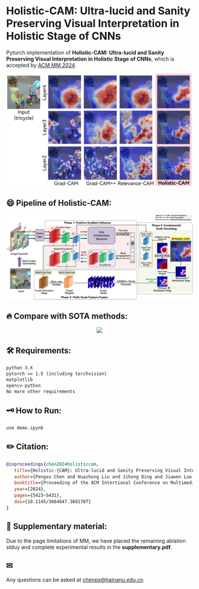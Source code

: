 # Holistic-CAM: Ultra-lucid and Sanity Preserving Visual Interpretation in Holistic Stage of CNNs

Pytorch implementation of **Holistic-CAM: Ultra-lucid and Sanity Preserving Visual Interpretation in Holistic Stage of CNNs**, which is accepted by [ACM MM 2024](https://dl.acm.org/doi/10.1145/3664647.3681707 "link").
<p style="text-align: center">
<img src="figures/firstFigure.jpg" style="width: 500px; height: auto">
</p>
 


## 😄 Pipeline of Holistic-CAM:
<p style="text-align: center">
<img src="figures/pipeline_new.jpg" style="width: 800px; height: auto">
</p>



## 🔥 Compare with SOTA methods:
<p style="text-align: center">
<img src="figures/allCompare_2.jpg" style="width: 800px; height: auto">
</p>

## 🛠️ Requirements:
```
python 3.X
pytorch >= 1.5 (including torchvision)
matplotlib
opencv-python
No more other requirements
```

## 🗝️ How to Run:
```
use demo.ipynb
```
## ✏️ Citation:
```bibtex
@inproceedings{chen2024holisticcam, 
   title={Holistic-{CAM}: Ultra-lucid and Sanity Preserving Visual Interpretation in Holistic Stage of {CNN}s}, 
   author={Pengxu Chen and Huazhong Liu and Jihong Ding and Jiawen Luo and Peng Tan and Laurence T. Yang}, 
   booktitle={Proceeding of the ACM Intertional Conference on Multimedia}, 
   year={2024},
   pages={5423–5431},
   doi={10.1145/3664647.3681707}
}
```
## 📁 Supplementary material:
Due to the page limitations of MM, we have placed the remaining ablation stduy and complete experimental results in the **supplementary.pdf**.


## ✉ 
Any questions can be asked at [chenpx@hainanu.edu.cn](mailto:chenpx@hainanu.edu.cn)
